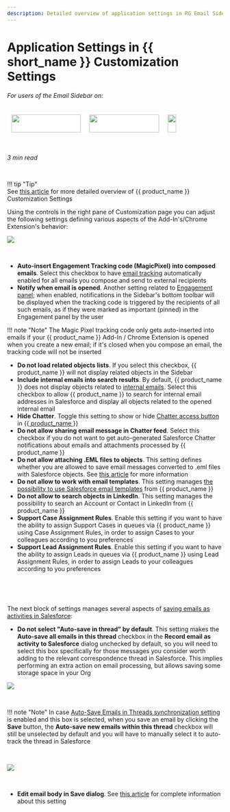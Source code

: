 ```yaml
---
description: Detailed overview of application settings in RG Email Sidebar Customization Settings
---
```

# Application Settings in {{ short_name }} Customization Settings  
  

<i>For users of the Email Sidebar on:</i><br><br>
<div class="container" style="display: inline-block; height: 42px; width: 162px; padding: 5px 10px; background-color: #fff;"><img src="https://revenuegrid.com/revenue-inbox/wp-content/uploads/Exchange1.svg" style="height: 100%; object-fit: contain; vertical-align: middle;"></div><div class="container" style="display: inline-block; height: 42px; width: 163px; padding: 5px 10px; background-color: #fff;"><img src="https://revenuegrid.com/revenue-inbox/wp-content/uploads/Office365.svg" style="height: 100%; object-fit: contain; vertical-align: middle;"></div><div class="container" style="display: inline-block; height: 42px; width: auto; padding: 5px 10px; background-color: #fff;"><img src="https://smartcloudconnect.io/wp-content/uploads/2021/08/logo-Gmail.jpg" style="height: 100%; object-fit: contain; vertical-align: middle;"></div> 

&nbsp;

*3 min read*  

<!-- ShareThis BEGIN --> 
<div class="addthis_inline_share_toolbox"></div>
<!-- End ShareThis --> 

&nbsp;

!!! tip "Tip"  
    See [this article](../Customization-Settings-Explained/) for more detailed overview of {{ product_name }} Customization Settings  
  
Using the controls in the right pane of Customization page you can adjust the following settings defining various aspects of the Add-In's/Chrome Extension's behavior:  

![](../assets/images/d33v4339jhl8k0cloudfrontnet/docs/assets/57398d2e903360669faf1f0a/images/5b1f91272c7d3a0fa9a2e0d0.png)

&nbsp;

*   **Auto-insert Engagement Tracking code (MagicPixel) into composed emails**. Select this checkbox to have [email tracking](../How-to-Use-the-Solution-s-Engagement-Panel/) automatically enabled for all emails you compose and send to external recipients  
*   **Notify when email is opened**. Another setting related to [Engagement panel](../How-to-Use-the-Solution-s-Engagement-Panel/); when enabled, notifications in the Sidebar's bottom toolbar will be displayed when the tracking code is triggered by the recipients of all such emails, as if they were marked as important (pinned) in the Engagement panel by the user  



!!! note "Note"
    The Magic Pixel tracking code only gets auto-inserted into emails if your {{ product_name }} Add-In / Chrome Extension is opened when you create a new email; if it's closed when you compose an email, the tracking code will not be inserted


*   **Do not load related objects lists**. If you select this checkbox, {{ product_name }} will not display related objects in the Sidebar  
*   **Include internal emails into search results**. By default, {{ product_name }} does not display objects related to [internal emails](../Initial-Search-and-Applied-Record-Filters/#internal_emails_corporate_domains_and_the_blocklist). Select this checkbox to allow {{ product_name }} to search for internal email addresses in Salesforce and display all objects related to the opened internal email  
*   **Hide Chatter**. Toggle this setting to show or hide [Chatter access button](../Using-Chatter/) in [{{ product_name }}](../Introduction/)  
*   **Do not allow sharing email message in Chatter feed**. Select this checkbox if you do not want to get auto-generated Salesforce Chatter notifications about emails and attachments processed by {{ product_name }}  
*   **Do not allow attaching .EML files to objects**. This setting defines whether you are allowed to save email messages converted to .eml files with Salesforce objects. See [this article](../Attachments-Handling-%28Basic%29/#the_default_attachment_eml_copy_of_an_email) for more information  
*   **Do not allow to work with email templates**. This setting manages [the possibility to use Salesforce email templates](../Using-Salesforce-Templates/) from {{ product_name }}  
*   **Do not allow to search objects in LinkedIn**. This setting manages the possibility to search an Account or Contact in LinkedIn from {{ product_name }}  
*   **Support Case Assignment Rules**. Enable this setting if you want to have the ability to assign Support Cases in queues via {{ product_name }} using Case Assignment Rules, in order to assign Cases to your colleagues according to you preferences  
*   **Support Lead Assignment Rules**. Enable this setting if you want to have the ability to assign Leads in queues via {{ product_name }} using Lead Assignment Rules, in order to assign Leads to your colleagues according to you preferences  

&nbsp;

&nbsp;


The next block of settings manages several aspects of [saving emails as activities in Salesforce](../Saving-Emails-in-Salesforce-1.-Function-Overview/):

*   **Do not select "Auto-save in thread" by default**. This setting makes the **Auto-save all emails in this thread** checkbox in the **Record email as activity to Salesforce** dialog unchecked by default, so you will need to select this box specifically for those messages you consider worth adding to the relevant correspondence thread in Salesforce. This implies performing an extra action on email processing, but allows saving some storage space in your Org

![](../assets/images/d33v4339jhl8k0cloudfrontnet/docs/assets/57398d2e903360669faf1f0a/images/5bace2e3042863158cc6d0ed.png)

&nbsp;

!!! note "Note"
    In case [Auto-Save Emails in Threads synchronization setting](../Configuring-Activities-Synchronization-Settings/#automatic_saving_of_email_threads) is enabled and this box is selected, when you save an email by clicking the **Save** button, the **Auto-save new emails within this thread** checkbox will still be unselected by default and you will have to manually select it to auto-track the thread in Salesforce

&nbsp;

![](../assets/images/d33v4339jhl8k0cloudfrontnet/docs/assets/57398d2e903360669faf1f0a/images/5babb4f6042863158cc6c6f3.png)

&nbsp;

* **Edit email body in Save dialog**. See [this article](../Save-Email-Dialog/#editing_saved_emails_body) for complete information about this setting


&#160;
 &#160;

